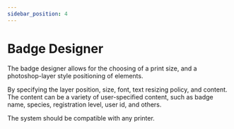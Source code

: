 ```yaml
---
sidebar_position: 4
---
```


# Badge Designer

The badge designer allows for the choosing of a print size, and a photoshop-layer style positioning of elements.

By specifying the layer position, size, font, text resizing policy, and content. The content can be a variety of user-specified content, such as badge name, species, registration level, user id, and others.

The system should be compatible with any printer.
